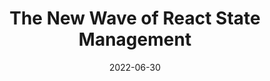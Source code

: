 ---
date: 2022-06-30
draft: true
permalink: false
tags:
  - react
  - state-management
  - comparisons
target_url: https://frontendmastery.com/posts/the-new-wave-of-react-state-management/
title: The New Wave of React State Management
---